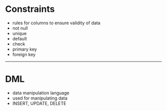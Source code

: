 # Constraints
- rules for columns to ensure validity of data
- not null
- unique
- default
- check
- primary key
- foreign key

---

# DML
- data manipulation language
- used for manipulating data
- INSERT, UPDATE, DELETE